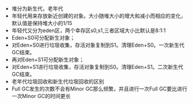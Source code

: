 - 堆分为新生代，老年代
- 年轻代用来存放新近创建的对象。大小随堆大小的增大和减小而相应的变化，默认值是保持堆大小的1/15
- 年轻代又分为eden区，两个幸存区s0,s1,三者区域大小比默认是8:1:1
- Eden+S0可分配新生对象；
- 对Eden+S0进行垃圾收集，存活对象复制到S1。清理Eden+S0。一次新生代GC结束。
- 再对Eden+S1可分配新生对象；
- 对Eden+S1进行垃圾收集，存活对象复制到S0。清理Eden+S1。二次新生代GC结束。
- 老年代垃圾回收和新生代垃圾回收的区别
- Full GC发生的次数不会有Minor GC那么频繁，并且进行一次Full GC要比进行一次Minor GC的时间更长